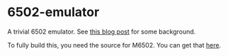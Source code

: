 6502-emulator
=============

A trivial 6502 emulator. See [this blog post](http://www.philipotoole.com/a-simple-host-system-for-a-6502-emulator) for some background.

To fully build this, you need the source for M6502. You can get that [here](http://fms.komkon.org/EMUL8/M6502-081707.zip).

